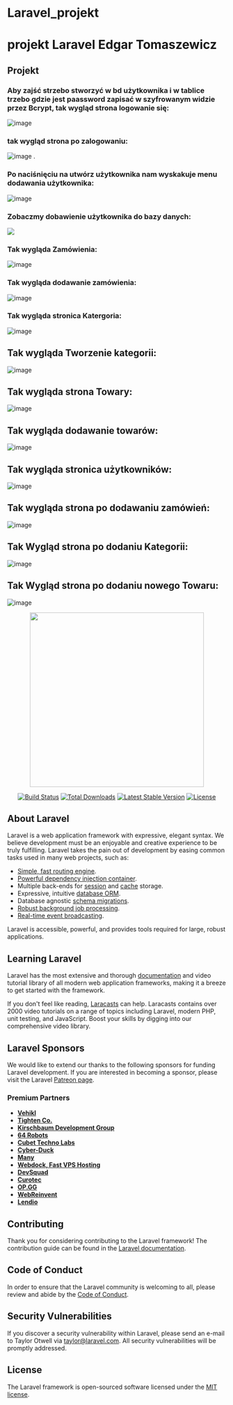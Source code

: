 # Laravel_projekt

</style></head><body><h1 id="pierwszy">projekt Laravel Edgar Tomaszewicz </h1>
<h2 id="projekt-1">Projekt</h2>
    
<h3 id="wygl-d-strony-g-wnej-">Aby zajść strzebo stworzyć w bd użytkownika i w tablice trzebo gdzie jest paassword zapisać w szyfrowanym widzie przez Bcrypt, 
tak wygląd strona logowanie się:</h3>
<p><img src="https://user-images.githubusercontent.com/120020955/231561783-b8c41185-0654-4135-9401-db5792360e72.png" alt="image"></p>
    
<h3 id="wygl">tak wygląd strona po zalogowaniu:</h3>
<p><img src="https://user-images.githubusercontent.com/120020955/231564026-ab8597e7-96ac-4bce-a616-84d783d43062.png" alt="image"> 
 .</p>
 
<h3 id="wygl-d-">Po naciśnięciu na utwórz użytkownika nam wyskakuje menu dodawania użytkownika:</h3>
<p><img src="https://user-images.githubusercontent.com/120020955/231565155-e9f9e10b-8d0a-4896-86c8-6c5740ba679f.png" alt="image">

<h3 id="wygl-d-">Zobaczmy dobawienie użytkownika do bazy danych:</h3>
<p><img src="https://user-images.githubusercontent.com/120020955/231566958-7dfa4a46-7948-4ca3-b8b4-5030374995e1.png"></p>

<h3 id="wygl-*">Tak wygląda Zamówienia:</h3>
<p><img src="https://user-images.githubusercontent.com/120020955/231567813-be068783-63ba-4e2c-92ac-f757a9d2fa83.png" alt="image"></p>

<h3 id="wygl--">Tak wygląda dodawanie zamówienia:</h3>
<p><img src="https://user-images.githubusercontent.com/120020955/231568244-a416961e-c4da-4c60-a752-cec01369451a.png " alt="image"></p>

<h3 id="wygl-*-">Tak wygląda stronica Katergoria:</h3>
<p><img src="https://user-images.githubusercontent.com/120020955/231569104-75798342-18db-4b24-ab0c-199efcf55420.png" alt="image"></p>


<h2 id="wygl-*-*">Tak wygląda Tworzenie kategorii:</h2>
<p><img src="https://user-images.githubusercontent.com/120020955/231569415-ce7c5126-341a-4ca5-8070-77d2abd0d58a.png" alt="image"></p>

<h2 id="wygl-/">Tak wygląda strona Towary:</h2>
<p><img src="https://user-images.githubusercontent.com/120020955/231569900-50201e67-02be-42e5-a5e0-09145493e411.png" alt="image"></p>

<h2 id="wygl-*/">Tak wygląda dodawanie towarów:</h2>
<p><img src="https://user-images.githubusercontent.com/120020955/231570274-c8088b53-6002-4060-bfb6-5a1c5e28375a.png" alt="image"></p>

<h2 id="wygl-45">Tak wygląda stronica użytkowników:</h2>
<p><img src="https://user-images.githubusercontent.com/120020955/231572230-722b18ae-c778-46bd-884e-1c43ae252668.png" alt="image"></p>

<h2 id="wygl-d445">Tak wygląda strona po dodawaniu zamówień:</h2>
<p><img src="https://user-images.githubusercontent.com/120020955/231574521-b1a231c1-1d9c-4710-9950-f3bfa2bceda1.png" alt="image"></p>

<h2 id="wygl-457/">Tak Wygląd strona po dodaniu Kategorii:</h2>
<p><img src="https://user-images.githubusercontent.com/120020955/231574710-b447243f-3fc3-4485-a0e0-331d1a79e899.png" alt="image"></p>

<h2 id="wygl-d">Tak Wygląd strona po dodaniu nowego Towaru:</h2>
<p><img src="https://user-images.githubusercontent.com/120020955/231575956-a09e9b03-05bd-447e-bc71-19e6141e0c50.png" alt="image"></p>

</body></html>
<p align="center"><a href="https://laravel.com" target="_blank"><img src="https://raw.githubusercontent.com/laravel/art/master/logo-lockup/5%20SVG/2%20CMYK/1%20Full%20Color/laravel-logolockup-cmyk-red.svg" width="400"></a></p>

<p align="center">
<a href="https://travis-ci.org/laravel/framework"><img src="https://travis-ci.org/laravel/framework.svg" alt="Build Status"></a>
<a href="https://packagist.org/packages/laravel/framework"><img src="https://img.shields.io/packagist/dt/laravel/framework" alt="Total Downloads"></a>
<a href="https://packagist.org/packages/laravel/framework"><img src="https://img.shields.io/packagist/v/laravel/framework" alt="Latest Stable Version"></a>
<a href="https://packagist.org/packages/laravel/framework"><img src="https://img.shields.io/packagist/l/laravel/framework" alt="License"></a>
</p>

## About Laravel

Laravel is a web application framework with expressive, elegant syntax. We believe development must be an enjoyable and creative experience to be truly fulfilling. Laravel takes the pain out of development by easing common tasks used in many web projects, such as:

- [Simple, fast routing engine](https://laravel.com/docs/routing).
- [Powerful dependency injection container](https://laravel.com/docs/container).
- Multiple back-ends for [session](https://laravel.com/docs/session) and [cache](https://laravel.com/docs/cache) storage.
- Expressive, intuitive [database ORM](https://laravel.com/docs/eloquent).
- Database agnostic [schema migrations](https://laravel.com/docs/migrations).
- [Robust background job processing](https://laravel.com/docs/queues).
- [Real-time event broadcasting](https://laravel.com/docs/broadcasting).

Laravel is accessible, powerful, and provides tools required for large, robust applications.

## Learning Laravel

Laravel has the most extensive and thorough [documentation](https://laravel.com/docs) and video tutorial library of all modern web application frameworks, making it a breeze to get started with the framework.

If you don't feel like reading, [Laracasts](https://laracasts.com) can help. Laracasts contains over 2000 video tutorials on a range of topics including Laravel, modern PHP, unit testing, and JavaScript. Boost your skills by digging into our comprehensive video library.

## Laravel Sponsors

We would like to extend our thanks to the following sponsors for funding Laravel development. If you are interested in becoming a sponsor, please visit the Laravel [Patreon page](https://patreon.com/taylorotwell).

### Premium Partners

- **[Vehikl](https://vehikl.com/)**
- **[Tighten Co.](https://tighten.co)**
- **[Kirschbaum Development Group](https://kirschbaumdevelopment.com)**
- **[64 Robots](https://64robots.com)**
- **[Cubet Techno Labs](https://cubettech.com)**
- **[Cyber-Duck](https://cyber-duck.co.uk)**
- **[Many](https://www.many.co.uk)**
- **[Webdock, Fast VPS Hosting](https://www.webdock.io/en)**
- **[DevSquad](https://devsquad.com)**
- **[Curotec](https://www.curotec.com/services/technologies/laravel/)**
- **[OP.GG](https://op.gg)**
- **[WebReinvent](https://webreinvent.com/?utm_source=laravel&utm_medium=github&utm_campaign=patreon-sponsors)**
- **[Lendio](https://lendio.com)**

## Contributing

Thank you for considering contributing to the Laravel framework! The contribution guide can be found in the [Laravel documentation](https://laravel.com/docs/contributions).

## Code of Conduct

In order to ensure that the Laravel community is welcoming to all, please review and abide by the [Code of Conduct](https://laravel.com/docs/contributions#code-of-conduct).

## Security Vulnerabilities

If you discover a security vulnerability within Laravel, please send an e-mail to Taylor Otwell via [taylor@laravel.com](mailto:taylor@laravel.com). All security vulnerabilities will be promptly addressed.

## License

The Laravel framework is open-sourced software licensed under the [MIT license](https://opensource.org/licenses/MIT).
